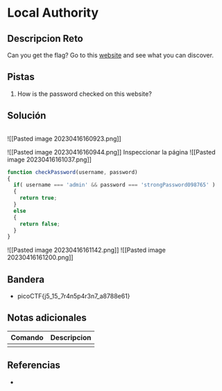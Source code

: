 # Local Authority

## Descripcion Reto
Can you get the flag? Go to this [website](http://saturn.picoctf.net:55983/) and see what you can discover.

## Pistas
1. How is the password checked on this website?

## Solución
```bash
```
![[Pasted image 20230416160923.png]]

![[Pasted image 20230416160944.png]]
Inspeccionar la página
![[Pasted image 20230416161037.png]]
```js
function checkPassword(username, password)
{
  if( username === 'admin' && password === 'strongPassword098765' )
  {
    return true;
  }
  else
  {
    return false;
  }
}
```
![[Pasted image 20230416161142.png]]
![[Pasted image 20230416161200.png]]

## Bandera
* picoCTF{j5_15_7r4n5p4r3n7_a8788e61}

## Notas adicionales
| Comando | Descripcion |
|---------|-------------|
|  |  |

## Referencias
- []()